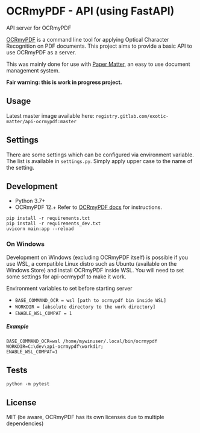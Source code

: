 # OCRmyPDF - API (using FastAPI)

API server for OCRmyPDF

[OCRmyPDF](https://ocrmypdf.readthedocs.io) is a command line tool for applying Optical Character Recognition on PDF
documents. This project aims to provide a basic API to use OCRmyPDF as a server.

This was mainly done for use with [Paper Matter](https://gitlab.com/exotic-matter/ftl-app), an easy to use document
management system.

**Fair warning: this is work in progress project.**

## Usage

Latest master image available here: `registry.gitlab.com/exotic-matter/api-ocrmypdf:master`

## Settings

There are some settings which can be configured via environment variable. The list is available in `settings.py`. Simply
apply upper case to the name of the setting.

## Development

 * Python 3.7+
 * OCRmyPDF 12.+ Refer to [OCRmyPDF docs](https://ocrmypdf.readthedocs.io) for
instructions.

```shell
pip install -r requirements.txt
pip install -r requirements_dev.txt
uvicorn main:app --reload
```

### On Windows

Development on Windows (excluding OCRmyPDF itself) is possible if you use WSL, a compatible Linux distro such as
Ubuntu (available on the Windows Store) and install OCRmyPDF inside WSL. You will need to set some settings for
api-ocrmypdf to make it work.

Environment variables to set before starting server

 * `BASE_COMMAND_OCR = wsl [path to ocrmypdf bin inside WSL]`
 * `WORKDIR = [absolute directory to the work directory]`
 * `ENABLE_WSL_COMPAT = 1`

##### Example
```shell
BASE_COMMAND_OCR=wsl /home/mywinuser/.local/bin/ocrmypdf
WORKDIR=C:\dev\api-ocrmypdf\workdir;
ENABLE_WSL_COMPAT=1
```

## Tests

```shell
python -m pytest
```

## License

MIT (be aware, OCRmyPDF has its own licenses due to multiple dependencies)
